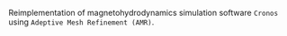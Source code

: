 Reimplementation of magnetohydrodynamics simulation software `Cronos` using `Adeptive Mesh Refinement (AMR)`.
